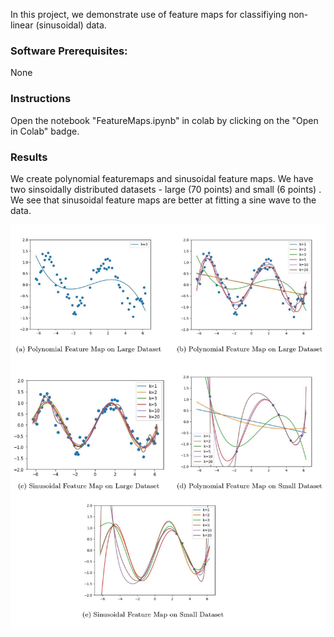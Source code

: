 In this project, we demonstrate use of feature maps for classifiying non-linear (sinusoidal) data. 

### Software Prerequisites:
None

### Instructions
Open the notebook "FeatureMaps.ipynb" in colab by clicking on the "Open in Colab" badge.


### Results
We create polynomial featuremaps and sinusoidal feature maps. We have two sinsoidally distributed datasets - large (70 points) and small (6 points) . We see that sinusoidal feature maps are better at fitting a sine wave to the data. 

![Feature Map Grid](/images/feature-map-grid.jpg)





